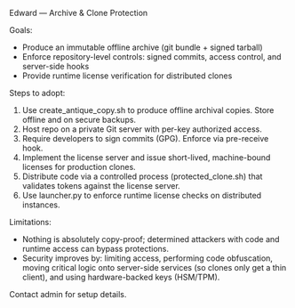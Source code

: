 Edward — Archive & Clone Protection

Goals:
- Produce an immutable offline archive (git bundle + signed tarball)
- Enforce repository-level controls: signed commits, access control, and server-side hooks
- Provide runtime license verification for distributed clones

Steps to adopt:
1. Use create_antique_copy.sh to produce offline archival copies. Store offline and on secure backups.
2. Host repo on a private Git server with per-key authorized access.
3. Require developers to sign commits (GPG). Enforce via pre-receive hook.
4. Implement the license server and issue short-lived, machine-bound licenses for production clones.
5. Distribute code via a controlled process (protected_clone.sh) that validates tokens against the license server.
6. Use launcher.py to enforce runtime license checks on distributed instances.

Limitations:
- Nothing is absolutely copy-proof; determined attackers with code and runtime access can bypass protections.
- Security improves by: limiting access, performing code obfuscation, moving critical logic onto server-side services (so clones only get a thin client), and using hardware-backed keys (HSM/TPM).

Contact admin for setup details.
